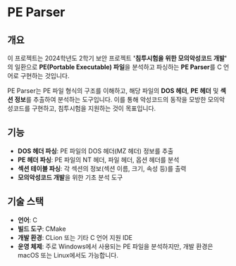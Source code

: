 # PE Parser

## 개요
이 프로젝트는 2024학년도 2학기 보안 프로젝트 **'침투시험을 위한 모의악성코드 개발'** 의 일환으로 **PE(Portable Executable) 파일**을 분석하고 파싱하는 **PE Parser**를 C 언어로 구현하는 것입니다.

PE Parser는 PE 파일 형식의 구조를 이해하고, 해당 파일의 **DOS 헤더**, **PE 헤더** 및 **섹션 정보**를 추출하여 분석하는 도구입니다. 이를 통해 악성코드의 동작을 모방한 모의악성코드를 구현하고, 침투시험을 지원하는 것이 목표입니다.

## 기능
- **DOS 헤더 파싱**: PE 파일의 DOS 헤더(MZ 헤더) 정보를 추출
- **PE 헤더 파싱**: PE 파일의 NT 헤더, 파일 헤더, 옵션 헤더를 분석
- **섹션 테이블 파싱**: 각 섹션의 정보(섹션 이름, 크기, 속성 등)를 출력
- **모의악성코드 개발**을 위한 기초 분석 도구

## 기술 스택
- **언어**: C
- **빌드 도구**: CMake
- **개발 환경**: CLion 또는 기타 C 언어 지원 IDE
- **운영 체제**: 주로 Windows에서 사용되는 PE 파일을 분석하지만, 개발 환경은 macOS 또는 Linux에서도 가능합니다.